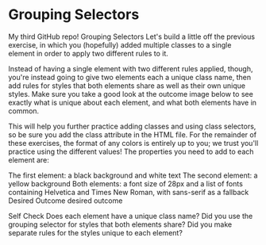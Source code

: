 # Grouping Selectors

My third GitHub repo!
Grouping Selectors
Let's build a little off the previous exercise, in which you (hopefully) added multiple classes to a single element in order to apply two different rules to it.

Instead of having a single element with two different rules applied, though, you're instead going to give two elements each a unique class name, then add rules for styles that both elements share as well as their own unique styles. Make sure you take a good look at the outcome image below to see exactly what is unique about each element, and what both elements have in common.

This will help you further practice adding classes and using class selectors, so be sure you add the class attribute in the HTML file. For the remainder of these exercises, the format of any colors is entirely up to you; we trust you'll practice using the different values! The properties you need to add to each element are:

The first element: a black background and white text
The second element: a yellow background
Both elements: a font size of 28px and a list of fonts containing Helvetica and Times New Roman, with sans-serif as a fallback
Desired Outcome
desired outcome

Self Check
Does each element have a unique class name?
Did you use the grouping selector for styles that both elements share?
Did you make separate rules for the styles unique to each element?
